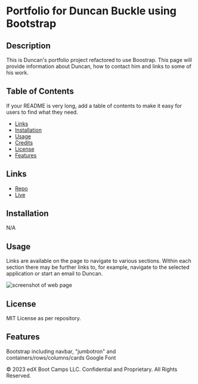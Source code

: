 # Portfolio for Duncan Buckle using Bootstrap

## Description

This is Duncan's portfolio project refactored to use Boostrap. This page will provide information about Duncan, how to contact him and links to some of his work.

## Table of Contents

If your README is very long, add a table of contents to make it easy for users to find what they need.

* [Links](#links)
* [Installation](#installation)
* [Usage](#usage)
* [Credits](#credits)
* [License](#license)
* [Features](#features)

## Links

- [Repo](https://github.com/cadbuckle/Bootstrap-Portfolio)
- [Live](https://cadbuckle.github.io/Bootstrap-Portfolio/)

## Installation

N/A

## Usage 

Links are available on the page to navigate to various sections.
Within each section there may be further links to, for example, navigate to the selected application or start an email to Duncan.

![screenshot of web page](./images/bootstrap-portfolio_screenshot.png)

## License

MIT License as per repository.

## Features

Bootstrap including navbar, "jumbotron" and containers/rows/columns/cards
Google Font


© 2023 edX Boot Camps LLC. Confidential and Proprietary. All Rights Reserved.
